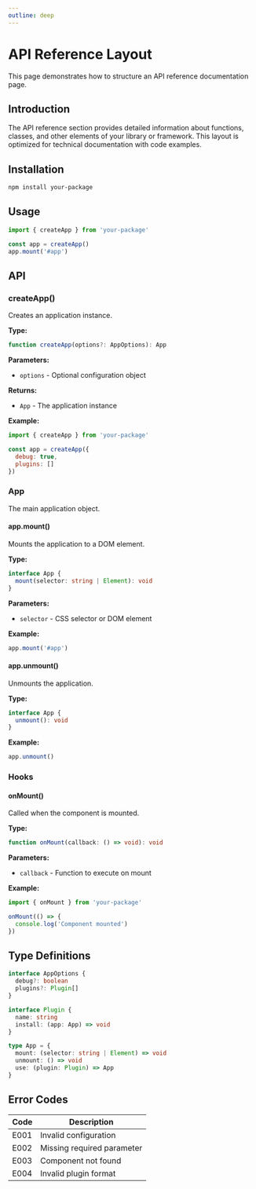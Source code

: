 ```yaml
---
outline: deep
---
```


# API Reference Layout

This page demonstrates how to structure an API reference documentation page.

## Introduction

The API reference section provides detailed information about functions, classes, and other elements of your library or framework. This layout is optimized for technical documentation with code examples.

## Installation

```bash
npm install your-package
```

## Usage

```js
import { createApp } from 'your-package'

const app = createApp()
app.mount('#app')
```

## API

### createApp()

Creates an application instance.

**Type:**

```ts
function createApp(options?: AppOptions): App
```

**Parameters:**

- `options` - Optional configuration object

**Returns:**

- `App` - The application instance

**Example:**

```js
import { createApp } from 'your-package'

const app = createApp({
  debug: true,
  plugins: []
})
```

### App

The main application object.

#### app.mount()

Mounts the application to a DOM element.

**Type:**

```ts
interface App {
  mount(selector: string | Element): void
}
```

**Parameters:**

- `selector` - CSS selector or DOM element

**Example:**

```js
app.mount('#app')
```

#### app.unmount()

Unmounts the application.

**Type:**

```ts
interface App {
  unmount(): void
}
```

**Example:**

```js
app.unmount()
```

### Hooks

#### onMount()

Called when the component is mounted.

**Type:**

```ts
function onMount(callback: () => void): void
```

**Parameters:**

- `callback` - Function to execute on mount

**Example:**

```js
import { onMount } from 'your-package'

onMount(() => {
  console.log('Component mounted')
})
```

## Type Definitions

```ts
interface AppOptions {
  debug?: boolean
  plugins?: Plugin[]
}

interface Plugin {
  name: string
  install: (app: App) => void
}

type App = {
  mount: (selector: string | Element) => void
  unmount: () => void
  use: (plugin: Plugin) => App
}
```

## Error Codes

| Code | Description |
|------|-------------|
| E001 | Invalid configuration |
| E002 | Missing required parameter |
| E003 | Component not found |
| E004 | Invalid plugin format |